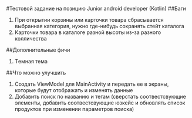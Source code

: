 #Тестовой задание на позицию Junior android developer (Kotlin)
##Баги
1. При открытии корзины или карточки товара сбрасывается выбранная категория, нужно где-нибудь сохранять стейт каталога
2. Карточки товара в каталоге разной высоты из-за разного колличества 

##Дополнительные фичи
1. Tемная тема

##Что можно улучшить
1. Создать ViewModel для MainActivity и передать ее в экраны, которые будут отображать и изменять данные 
2. Добавить поиск по названию и тегам (сверстать соотвестсвующие элементы, добавить соотвестсвующие юзкейс и обновлять список продуктов при изменении параметров поиска)